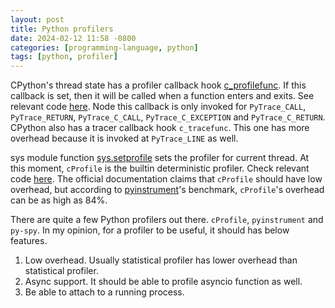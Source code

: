 ```yaml
---
layout: post
title: Python profilers
date: 2024-02-12 11:58 -0800
categories: [programming-language, python]
tags: [python, profiler]
---
```


CPython's thread state has a profiler callback hook
[c_profilefunc](https://github.com/python/cpython/blob/f8dc6186d1857a19edd182277a9d78e6d6cc3787/Include/cpython/pystate.h#L112).
If this callback is set, then it will be called when a function enters and
exits. See relevant code
[here](https://github.com/python/cpython/blob/955ba2839bc5875424ae745bfab53e880a9ace49/Python/ceval.c#L7249).
Node this callback is only invoked for `PyTrace_CALL`, `PyTrace_RETURN`,
`PyTrace_C_CALL`, `PyTrace_C_EXCEPTION` and `PyTrace_C_RETURN`. CPython also
has a tracer callback hook `c_tracefunc`. This one has more overhead because it
is invoked at `PyTrace_LINE` as well.

sys module function
[sys.setprofile](https://docs.python.org/3/library/sys.html#sys.setprofile)
sets the profiler for current thread. At this moment, `cProfile` is the builtin
deterministic profiler. Check relevant code
[here](https://github.com/python/cpython/blob/6b01fc7045dfeb27d146983e62759ce81ddf9e30/Modules/_lsprof.c#L406).
The official documentation claims that `cProfile` should have low overhead, but
according to
[pyinstrument](https://pyinstrument.readthedocs.io/en/latest/how-it-works.html)'s
benchmark, `cProfile`'s overhead can be as high as 84%.

There are quite a few Python profilers out there. `cProfile`, `pyinstrument`
and `py-spy`. In my opinion, for a profiler to be useful, it should has below
features.

1. Low overhead. Usually statistical profiler has lower overhead than
   statistical profiler.
2. Async support. It should be able to profile asyncio function as well.
3. Be able to attach to a running process.
